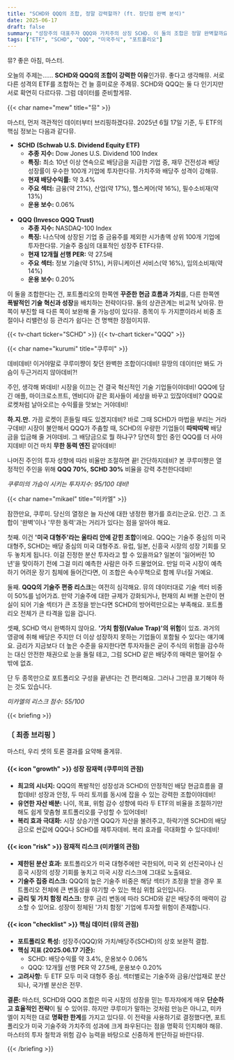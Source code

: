 ```yaml
---
title: "SCHD와 QQQ의 조합, 정말 강력할까? (ft. 장단점 완벽 분석)"
date: 2025-06-17
draft: false
summary: "성장주의 대표주자 QQQ와 가치주의 상징 SCHD. 이 둘의 조합은 정말 완벽할까요? 폭발적인 성장성과 안정적인 현금흐름의 시너지부터, 미국 집중 리스크와 가치 함정의 위험까지. 세 명의 소녀가 명쾌하게 토론합니다."
tags: ["ETF", "SCHD", "QQQ", "미국주식", "포트폴리오"]
---
```


<p>뮤? 좋은 아침, 마스터.</p>
<p>오늘의 주제는…… <strong>SCHD와 QQQ의 조합이 강력한 이유</strong>인가뮤. 좋다고 생각해뮤. 서로 다른 성격의 ETF를 조합하는 건 늘 흥미로운 주제뮤. SCHD와 QQQ는 둘 다 인기지만 서로 확연히 다르다뮤. 그럼 데이터를 준비할게뮤.</p>

{{< char name="mew" title="뮤" >}}
<p>마스터, 먼저 객관적인 데이터부터 브리핑하겠다뮤. 2025년 6월 17일 기준, 두 ETF의 핵심 정보는 다음과 같다뮤.</p>
<ul>
    <li><strong>SCHD (Schwab U.S. Dividend Equity ETF)</strong>
        <ul>
            <li><strong>추종 지수:</strong> Dow Jones U.S. Dividend 100 Index</li>
            <li><strong>특징:</strong> 최소 10년 이상 연속으로 배당금을 지급한 기업 중, 재무 건전성과 배당 성장률이 우수한 100개 기업에 투자한다뮤. 가치주와 배당주 성격이 강해뮤.</li>
            <li><strong>현재 배당수익률:</strong> 약 3.4%</li>
            <li><strong>주요 섹터:</strong> 금융(약 21%), 산업(약 17%), 헬스케어(약 16%), 필수소비재(약 13%)</li>
            <li><strong>운용 보수:</strong> 0.06%</li>
        </ul>
    </li><br>
    <li><strong>QQQ (Invesco QQQ Trust)</strong>
        <ul>
            <li><strong>추종 지수:</strong> NASDAQ-100 Index</li>
            <li><strong>특징:</strong> 나스닥에 상장된 기업 중 금융주를 제외한 시가총액 상위 100개 기업에 투자한다뮤. 기술주 중심의 대표적인 성장주 ETF다뮤.</li>
            <li><strong>현재 12개월 선행 PER:</strong> 약 27.5배</li>
            <li><strong>주요 섹터:</strong> 정보 기술(약 51%), 커뮤니케이션 서비스(약 16%), 임의소비재(약 14%)</li>
            <li><strong>운용 보수:</strong> 0.20%</li>
        </ul>
    </li>
</ul>
<p>이 둘을 조합한다는 건, 포트폴리오의 한쪽엔 <strong>꾸준한 현금 흐름과 가치</strong>를, 다른 한쪽엔 <strong>폭발적인 기술 혁신과 성장</strong>을 배치하는 전략이다뮤. 둘의 상관관계는 비교적 낮아뮤. 한쪽이 부진할 때 다른 쪽이 보완해 줄 가능성이 있다뮤. 종목이 두 가지뿐이라서 비중 조절이나 리밸런싱 등 관리가 쉽다는 건 명백한 장점이지뮤.</p>
{{< tv-chart ticker="SCHD" >}}
{{< tv-chart ticker="QQQ" >}}

{{< char name="kurumi" title="쿠루미" >}}
<p>데비데비! 이거야말로 쿠루미쨩이 찾던 완벽한 조합이다데비! 뮤땅의 데이터만 봐도 가슴이 두근거리지 않아데비?!</p>
<p>주인, 생각해 봐데비! 시장을 이끄는 건 결국 혁신적인 기술 기업들이야데비! QQQ에 담긴 애플, 마이크로소프트, 엔비디아 같은 회사들이 세상을 바꾸고 있잖아데비? QQQ로 로켓처럼 날아오르는 수익률을 맛보는 거야데비!</p>
<p><strong>하.지.만.</strong> 가끔 로켓이 흔들릴 때도 있겠지데비? 바로 그때 SCHD가 마법을 부리는 거라구데비! 시장이 불안해서 QQQ가 주춤할 때, SCHD의 우량한 기업들이 <strong>따박따박</strong> 배당금을 입금해 줄 거야데비. 그 배당금으로 뭘 하냐구? 당연히 할인 중인 QQQ를 더 사야지데비! 이건 마치 <strong>무한 동력 엔진</strong> 같아데비!</p>
<p>나머진 주인의 투자 성향에 따라 비율만 조절하면 끝! 간단하지데비? 본 쿠루미쨩은 열정적인 주인을 위해 <strong>QQQ 70%</strong>, <strong>SCHD 30%</strong> 비율을 강력 추천한다데비!</p>
<p><em>쿠루미의 가슴이 시키는 투자지수: 95/100 데비!</em></p>

{{< char name="mikael" title="미카엘" >}}
<p>잠깐만요, 쿠루미. 당신의 열정은 늘 자산에 대한 냉정한 평가를 흐리는군요. 인간. 그 조합이 '완벽'이나 '무한 동력'과는 거리가 있다는 점을 알아야 해요.</p>
<p>첫째. 이건 <strong>'미국 대형주'라는 울타리 안에 갇힌 조합</strong>이에요. QQQ는 기술주 중심의 미국 대형주, SCHD는 배당 중심의 미국 대형주죠. 유럽, 일본, 신흥국 시장의 성장 기회를 모두 놓치게 됩니다. 이걸 진정한 분산 투자라고 할 수 있을까요? 일본이 '잃어버린 10년'을 맞이하기 전에 그걸 미리 예측한 사람은 아주 드물었어요. 만일 미국 시장이 예측하기 어려운 장기 침체에 들어간다면, 이 조합은 속수무책으로 함께 무너질 거예요.</p>
<p>둘째. <strong>QQQ의 기술주 편중 리스크</strong>는 여전히 심각해요. 뮤의 데이터대로 기술 섹터 비중이 50%를 넘어가죠. 만약 기술주에 대한 규제가 강화되거나, 현재의 AI 버블 논란이 현실이 되어 기술 섹터가 큰 조정을 받는다면 SCHD의 방어력만으로는 부족해요. 포트폴리오 전체가 큰 타격을 입을 겁니다.</p>
<p>셋째, SCHD 역시 완벽하지 않아요. <strong>'가치 함정(Value Trap)'의 위험</strong>이 있죠. 과거의 영광에 취해 배당은 주지만 더 이상 성장하지 못하는 기업들이 포함될 수 있다는 얘기예요. 금리가 지금보다 더 높은 수준을 유지한다면 투자자들은 굳이 주식의 위험을 감수하는 대신 안전한 채권으로 눈을 돌릴 테고, 그럼 SCHD 같은 배당주의 매력은 떨어질 수밖에 없죠.</p>
<p>단 두 종목만으로 포트폴리오 구성을 끝낸다는 건 편리해요. 그러나 그만큼 포기해야 하는 것도 있습니다.</p>
<p><em>미카엘의 리스크 점수: 55/100</em></p>

{{< briefing >}}
<h3><strong>〔 최종 브리핑 〕</strong></h3>
<p>마스터, 우리 셋의 토론 결과를 요약해 줄게뮤.</p>

<h4><span class="svg-icon">{{< icon "growth" >}}</span> 성장 잠재력 (쿠루미의 관점)</h4>
<ul>
    <li><strong>최고의 시너지:</strong> QQQ의 폭발적인 성장성과 SCHD의 안정적인 배당 현금흐름을 결합데비! 성장과 안정, 두 마리 토끼를 동시에 잡을 수 있는 강력한 조합이야데비!</li>
    <li><strong>유연한 자산 배분:</strong> 나이, 목표, 위험 감수 성향에 따라 두 ETF의 비율을 조절하기만 해도 쉽게 맞춤형 포트폴리오를 구성할 수 있어데비!</li>
    <li><strong>복리 효과 극대화:</strong> 시장 상승기엔 QQQ가 자산을 불려주고, 하락기엔 SCHD의 배당금으로 싼값에 QQQ나 SCHD를 재투자데비. 복리 효과를 극대화할 수 있다데비!</li>
</ul>

<h4><span class="svg-icon">{{< icon "risk" >}}</span> 잠재적 리스크 (미카엘의 관점)</h4>
<ul>
    <li><strong>제한된 분산 효과:</strong> 포트폴리오가 미국 대형주에만 국한되어, 미국 외 선진국이나 신흥국 시장의 성장 기회를 놓치고 미국 시장 리스크에 그대로 노출돼요.</li>
    <li><strong>기술주 집중 리스크:</strong> QQQ의 높은 기술주 비중은 해당 섹터가 조정을 받을 경우 포트폴리오 전체에 큰 변동성을 야기할 수 있는 핵심 위험 요인입니다.</li>
    <li><strong>금리 및 가치 함정 리스크:</strong> 향후 금리 변동에 따라 SCHD와 같은 배당주의 매력이 감소할 수 있어요. 성장이 정체된 '가치 함정' 기업에 투자할 위험이 존재합니다.</li>
</ul>

<h4><span class="svg-icon">{{< icon "checklist" >}}</span> 핵심 데이터 (뮤의 관점)</h4>
<ul>
    <li><strong>포트폴리오 특성:</strong> 성장주(QQQ)와 가치/배당주(SCHD)의 상호 보완적 결합.</li>
    <li><strong>핵심 지표 (2025.06.17 기준):</strong>
        <ul>
            <li>SCHD: 배당수익률 약 3.4%, 운용보수 0.06%</li>
            <li>QQQ: 12개월 선행 PER 약 27.5배, 운용보수 0.20%</li>
        </ul>
    </li>
    <li><strong>고려사항:</strong> 두 ETF 모두 미국 대형주 중심. 섹터별로는 기술주와 금융/산업재로 분산되나, 국가별 분산은 전무.</li>
</ul>

<div class="final-conclusion">
    <p><strong>결론:</strong> 마스터, SCHD와 QQQ 조합은 미국 시장의 성장을 믿는 투자자에게 매우 <strong>단순하고 효율적인 전략</strong>이 될 수 있어뮤. 하지만 쿠루미가 말하는 것처럼 만능은 아니고, 미카엘이 지적한 대로 <strong>명확한 한계</strong>를 가지고 있다뮤. 이 전략을 사용하기로 결정했다면, 포트폴리오가 미국 기술주와 가치주의 성과에 크게 좌우된다는 점을 명확히 인지해야 해뮤. 마스터의 투자 철학과 위험 감수 능력을 바탕으로 신중하게 판단하길 바란다뮤.</p>
</div>
{{< /briefing >}}